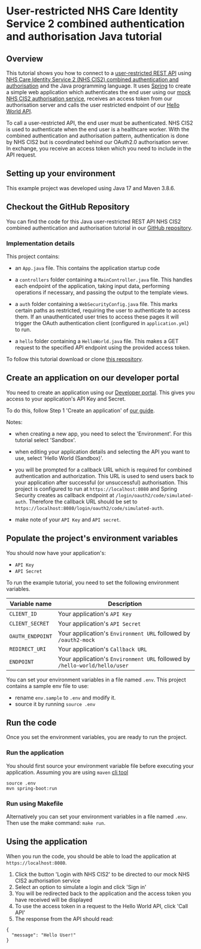 # User-restricted NHS Care Identity Service 2 combined authentication and authorisation Java tutorial

## Overview

This tutorial shows you how to connect to a [user-restricted REST API](https://digital.nhs.uk/developer/guides-and-documentation/security-and-authorisation#user-restricted-apis) using [NHS Care Identity Service 2 (NHS CIS2) combined authentication and authorisation](https://digital.nhs.uk/developer/guides-and-documentation/security-and-authorisation/user-restricted-restful-apis-nhs-cis2-combined-authentication-and-authorisation)
and the Java programming language. It uses [Spring](https://spring.io/quickstart) to create a simple web application which authenticates the end user using our [mock NHS CIS2 authorisation service](https://digital.nhs.uk/developer/guides-and-documentation/security-and-authorisation/testing-apis-with-our-mock-authorisation-service), receives an access token from our authorisation server and calls the user restricted endpoint of our [Hello World API](https://digital.nhs.uk/developer/api-catalogue/hello-world).

To call a user-restricted API, the end user must be authenticated.
NHS CIS2 is used to authenticate when the end user is a healthcare worker. With the combined authentication and authorisation pattern, authentication is done by NHS CIS2 but is coordinated behind our OAuth2.0 authorisation server. In exchange, you receive an access token which you need to include in the API request.

## Setting up your environment
This example project was developed using Java 17 and Maven 3.8.6.

## Checkout the GitHub Repository

You can find the code for this Java user-restricted REST API NHS CIS2 combined authentication and authorisation tutorial in
our [GitHub repository](https://github.com/NHSDigital/hello-world-auth-examples/tree/main/user-restricted-combined-auth-tutorials/cis2/java).

### Implementation details
This project contains:

- an `App.java` file. This contains the application startup code

- a `controllers` folder containing a `MainController.java` file. This handles each endpoint of the application, taking input data, performing operations if necessary, and passing the output to the template views.

- a `auth` folder containing a `WebSecurityConfig.java` file. This marks certain paths as restricted, requiring the user to authenticate to access them. If an unauthenticated user tries to access these pages it will trigger the OAuth authentication client (configured in `application.yml`) to run.

- a `hello` folder containing a `HelloWorld.java` file. This makes a GET request to the specified API endpoint using the provided access token.

To follow this tutorial download or clone [this repository](https://github.com/NHSDigital/hello-world-auth-examples/tree/main/user-restricted-combined-auth-tutorials/cis2/java).

## Create an application on our developer portal

You need to create an application using our [Developer portal](https://digital.nhs.uk/developer/getting-started#create-a-developer-account). This gives you access to your application's API Key and Secret.

To do this, follow Step 1 'Create an application'
of [our guide](https://digital.nhs.uk/developer/guides-and-documentation/security-and-authorisation/application-restricted-restful-apis-signed-jwt-authentication#step-1-create-an-application).

Notes:

- when creating a new app, you need to select the 'Environment'. For this tutorial select 'Sandbox'.
- when editing your application details and selecting the API you want to use, select 'Hello World (Sandbox)'.
- you will be prompted for a callback URL which is required for combined authentication and authorization. This URL is used to send users back to your application after successful (or unsuccessful) authorisation. This project is configured to run at `https://localhost:8080` and Spring Security creates as callback endpoint at `/login/oauth2/code/simulated-auth`. Therefore the callback URL should be set to `https://localhost:8080/login/oauth2/code/simulated-auth`.

- make note of your `API Key` and `API secret`.

## Populate the project's environment variables

You should now have your application's:

- `API Key`
- `API Secret`

To run the example tutorial, you need to set the following environment variables.

| Variable name   | Description                                                                |
|-----------------|----------------------------------------------------------------------------|
| `CLIENT_ID`     | Your application's `API Key`                                               |
| `CLIENT_SECRET` | Your application's `API Secret`                                            |
| `OAUTH_ENDPOINT`| Your application's `Environment URL` followed by `/oauth2-mock`                 |
| `REDIRECT_URI`  | Your application's `Callback URL`                                          |
| `ENDPOINT`      | Your application's `Environment URL` followed by `/hello-world/hello/user` |

You can set your environment variables in a file named `.env`. This project contains a sample env file to use:

- rename `env.sample` to `.env` and modify it.
- source it by running `source .env`

## Run the code

Once you set the environment variables, you are ready to run the project.

### Run the application

You should first source your environment variable file before executing your application. Assuming you are using `maven` [cli tool](https://maven.apache.org/)
```shell
source .env
mvn spring-boot:run
```

### Run using Makefile
Alternatively you can set your environment variables in a file named `.env`. Then use the make command: `make run`.


## Using the application
When you run the code, you should be able to load the application at `https://localhost:8080`.
1. Click the button 'Login with NHS CIS2' to be directed to our mock NHS CIS2 authorisation service
2. Select an option to simulate a login and click 'Sign in'
3. You will be redirected back to the application and the access token you have received will be displayed
4. To use the access token in a request to the Hello World API, click 'Call API'
5. The response from the API should read:

```
{
  "message": "Hello User!"
}
```